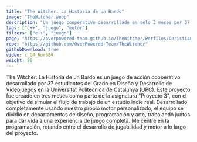 ```yaml
---
title: "The Witcher: La Historia de un Bardo"
image: "TheWitcher.webp"
description: "Un juego cooperativo desarrollado en solo 3 meses por 37 estudiantes universitarios usando un motor personalizado."
tags: ["c++", "juego", "motor"]
filters: ["c++", "juego"]
page: "https://overpowered-team.github.io/TheWitcher/Perfiles/Christian%20Martinez%20de%20la%20rosa.html"
repo: "https://github.com/OverPowered-Team/TheWitcher"
githubDownload: true
video: c_G4_Nur6B4
weight: 80
---
```

The Witcher: La Historia de un Bardo es un juego de acción cooperativo desarrollado por 37 estudiantes del Grado en Diseño y Desarrollo de Videojuegos en la Universitat Politècnica de Catalunya (UPC). Este proyecto fue creado en tres meses como parte de la asignatura "Proyecto 3", con el objetivo de simular el flujo de trabajo de un estudio indie real. Desarrollado completamente usando nuestro propio motor personalizado, el equipo se dividió en departamentos de diseño, programación y arte, trabajando juntos para dar vida a una experiencia de juego completa. Me centré en la programación, rotando entre el desarrollo de jugabilidad y motor a lo largo del proyecto.
